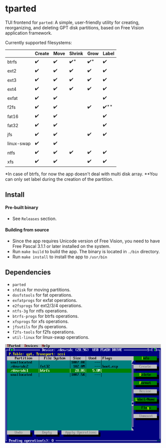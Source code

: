 # tparted

TUI frontend for `parted`: A simple, user-friendly utility for creating, reorganizing, and deleting GPT disk partitions, based on Free Vision application framework.

Currently supported filesystems:

| | Create | Move | Shrink | Grow | Label |
|-|-|-|-|-|-|
| btrfs | :heavy_check_mark: | :heavy_check_mark: | :heavy_check_mark:* | :heavy_check_mark:* | :heavy_check_mark: |
| ext2 | :heavy_check_mark: | :heavy_check_mark: | :heavy_check_mark: | :heavy_check_mark: | :heavy_check_mark: |
| ext3 | :heavy_check_mark: | :heavy_check_mark: | :heavy_check_mark: | :heavy_check_mark: | :heavy_check_mark: |
| ext4 | :heavy_check_mark: | :heavy_check_mark: | :heavy_check_mark: | :heavy_check_mark: | :heavy_check_mark: |
| exfat | :heavy_check_mark: | :heavy_check_mark: | | | :heavy_check_mark: |
| f2fs | :heavy_check_mark: | :heavy_check_mark: | | :heavy_check_mark: | :heavy_check_mark:** |
| fat16 | :heavy_check_mark: | :heavy_check_mark: | | | :heavy_check_mark: |
| fat32 | :heavy_check_mark: | :heavy_check_mark: | | | :heavy_check_mark: |
| jfs | :heavy_check_mark: | :heavy_check_mark: | | :heavy_check_mark: | :heavy_check_mark: |
| linux-swap | :heavy_check_mark: | :heavy_check_mark: | | | |
| ntfs | :heavy_check_mark: | :heavy_check_mark: | :heavy_check_mark: | :heavy_check_mark: | :heavy_check_mark: |
| xfs | :heavy_check_mark: | :heavy_check_mark: | | :heavy_check_mark: | :heavy_check_mark: |

*In case of btrfs, for now the app doesn't deal with multi disk array.
**You can only set label during the creation of the partition.

## Install

#### Pre-built binary
- See `Releases` section.

#### Building from source
- Since the app requires Unicode version of Free Vision, you need to have Free Pascal 3.1.1 or later installed on the system.
- Run `make build` to build the app. The binary is located in `./bin` directory.
- Run `make install` to install the app to `/usr/bin`

## Dependencies
- `parted`
- `sfdisk` for moving partitions.
- `dosfstools` for fat operations.
- `exfatprogs` for exfat operations.
- `e2fsprogs` for ext2/3/4 operations.
- `ntfs-3g` for ntfs operations.
- `btrfs-progs` for btrfs operations.
- `xfsprogs` for xfs operations.
- `jfsutils` for jfs operations.
- `f2fs-tools` for f2fs operations.
- `util-linux` for linux-swap operations.

![image](./docs/images/1.png)

